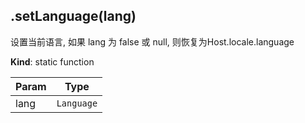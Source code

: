 <a name="module_miot/resources.setLanguage"></a>

## .setLanguage(lang)
设置当前语言, 如果 lang 为 false 或 null, 则恢复为Host.locale.language

**Kind**: static function  

| Param | Type |
| --- | --- |
| lang | <code>Language</code> | 

